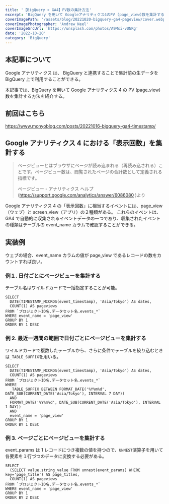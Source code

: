 ```yaml
---
title: '【BigQuery × GA4】PV数の集計方法'
excerpt: 'BigQuery を用いて Googleアナリティクス4のPV (page_view)数を集計する方法を紹介する。'
coverImagePath: '/assets/blog/20221020-bigquery-ga4-pageview/cover.webp'
coverImagePhotographer: 'Andrew Neel'
coverImageSrcUrl: 'https://unsplash.com/photos/A9Msi-vUNKg'
date: '2022-10-20'
category: 'BigQuery'
---
```


## 本記事について

Google アナリティクス は、 BigQuery と連携することで集計前の生データを BigQuery 上で利用することができる。

本記事では、BigQuery を用いて Google アナリティクス 4 の PV (page_view)数を集計する方法を紹介する。

## 前回はこちら

https://www.monyoblog.com/posts/20221016-bigquery-ga4-timestamp/

## Google アナリティクス 4 における「表示回数」を集計する

> ページビューとはブラウザにページが読み込まれる（再読み込される）ことです。ページビュー数は、閲覧されたページの合計数として定義される指標です。
>
> ページビュー - アナリティクス ヘルプ (https://support.google.com/analytics/answer/6086080 )より

Google アナリティクス 4 の「表示回数」に相当するイベントには、page_view（ウェブ）と screen_view（アプリ）の２種類がある。
これらのイベントは、GA4 で自動的に収集されるイベントデータの一つであり、収集されたイベントの種類はテーブルの event_name カラムで確認することができる。

## 実装例

ウェブの場合、event_name カラムの値が page_view であるレコードの数をカウントすれば良い。

### 例１. 日付ごとにページビューを集計する

テーブル名はワイルドカードで一括指定することが可能。

```sql:日付ごとにページビューを集計する
SELECT
  DATE(TIMESTAMP_MICROS(event_timestamp), 'Asia/Tokyo') AS dates,
  COUNT(1) AS pageviews
FROM `プロジェクトID名.データセット名.events_*`
WHERE event_name = 'page_view'
GROUP BY 1
ORDER BY 1 DESC
```

### 例 2. 最近一週間の範囲で日付ごとにページビューを集計する

ワイルドカードで複数したテーブルから、さらに条件でテーブルを絞り込むときは`_TABLE_SUFFIX`を用いる。

```sql:最近一週間を指定し，日付ごとにページビューを集計する
SELECT
  DATE(TIMESTAMP_MICROS(event_timestamp), 'Asia/Tokyo') AS dates,
  COUNT(1) AS pageviews
FROM `プロジェクトID名.データセット名.events_*`
WHERE
  _TABLE_SUFFIX BETWEEN FORMAT_DATE('%Y%m%d', DATE_SUB(CURRENT_DATE('Asia/Tokyo'), INTERVAL 7 DAY))
  AND
  FORMAT_DATE('%Y%m%d', DATE_SUB(CURRENT_DATE('Asia/Tokyo'), INTERVAL 1 DAY))
  AND
  event_name = 'page_view'
GROUP BY 1
ORDER BY 1 DESC
```

### 例 3. ページごとにページビューを集計する

event_params は 1 レコードにつき複数の値を持つので、`UNNEST`演算子を用いて各要素を１行づつのデータに変換する必要がある。

```sql:ページごとにページビューを集計する
SELECT
  (SELECT value.string_value FROM unnest(event_params) WHERE key='page_title') AS page_titles,
  COUNT(1) AS pageviews
FROM `プロジェクトID名.データセット名.events_*`
WHERE event_name = 'page_view'
GROUP BY 1
ORDER BY 2 DESC
```
